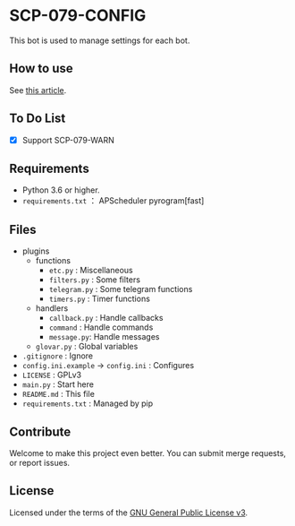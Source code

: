 # SCP-079-CONFIG

This bot is used to manage settings for each bot.

## How to use

See [this article](https://scp-079.org/config/).

## To Do List

- [x] Support SCP-079-WARN

## Requirements

- Python 3.6 or higher.
- `requirements.txt` ： APScheduler pyrogram[fast]

## Files

- plugins
    - functions
        - `etc.py` : Miscellaneous
        - `filters.py` : Some filters
        - `telegram.py` : Some telegram functions
        - `timers.py` : Timer functions
    - handlers
        - `callback.py` : Handle callbacks
        - `command` : Handle commands
        - `message.py`: Handle messages
    - `glovar.py` : Global variables
- `.gitignore` : Ignore
- `config.ini.example` -> `config.ini` : Configures
- `LICENSE` : GPLv3
- `main.py` : Start here
- `README.md` : This file
- `requirements.txt` : Managed by pip

## Contribute

Welcome to make this project even better. You can submit merge requests, or report issues.

## License

Licensed under the terms of the [GNU General Public License v3](LICENSE).
